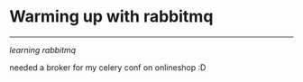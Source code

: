 # Warming up with rabbitmq 
------
_learning rabbitmq_

needed a broker for my celery conf on onlineshop :D